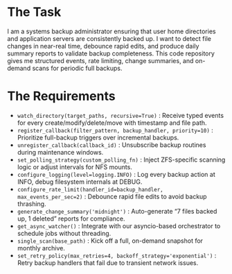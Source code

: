 # The Task

I am a systems backup administrator ensuring that user home directories and application servers are consistently backed up. I want to detect file changes in near-real time, debounce rapid edits, and produce daily summary reports to validate backup completeness. This code repository gives me structured events, rate limiting, change summaries, and on-demand scans for periodic full backups.

# The Requirements

* `watch_directory(target_paths, recursive=True)` : Receive typed events for every create/modify/delete/move with timestamp and file path.
* `register_callback(filter_pattern, backup_handler, priority=10)` : Prioritize full-backup triggers over incremental backups.
* `unregister_callback(callback_id)` : Unsubscribe backup routines during maintenance windows.
* `set_polling_strategy(custom_polling_fn)` : Inject ZFS-specific scanning logic or adjust intervals for NFS mounts.
* `configure_logging(level=logging.INFO)` : Log every backup action at INFO, debug filesystem internals at DEBUG.
* `configure_rate_limit(handler_id=backup_handler, max_events_per_sec=2)` : Debounce rapid file edits to avoid backup thrashing.
* `generate_change_summary('midnight')` : Auto-generate “7 files backed up, 1 deleted” reports for compliance.
* `get_async_watcher()` : Integrate with our asyncio-based orchestrator to schedule jobs without threading.
* `single_scan(base_path)` : Kick off a full, on-demand snapshot for monthly archive.
* `set_retry_policy(max_retries=4, backoff_strategy='exponential')` : Retry backup handlers that fail due to transient network issues.

